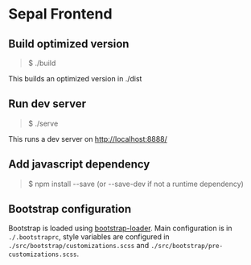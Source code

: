# Sepal Frontend

## Build optimized version

> $ ./build

This builds an optimized version in ./dist

## Run dev server

> $ ./serve

This runs a dev server on <http://localhost:8888/>

## Add javascript dependency

> $ npm install <pkg> --save (or --save-dev if not a runtime dependency)

## Bootstrap configuration

Bootstrap is loaded using [bootstrap-loader](https://github.com/shakacode/bootstrap-loader).
Main configuration is in `./.bootstraprc`, style variables are configured in `./src/bootstrap/customizations.scss` and
 `./src/bootstrap/pre-customizations.scss`.